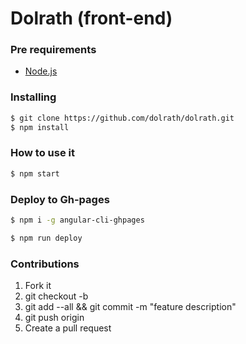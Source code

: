 # Dolrath (front-end)

### Pre requirements

* [Node.js](https://nodejs.org/en/download/)

### Installing

``` bash
$ git clone https://github.com/dolrath/dolrath.git
$ npm install
```

### How to use it

``` bash
$ npm start
```

### Deploy to Gh-pages

``` bash
$ npm i -g angular-cli-ghpages

$ npm run deploy
```

### Contributions

1. Fork it
2. git checkout -b <branch-name>
3. git add --all && git commit -m "feature description"
4. git push origin <branch-name>
5. Create a pull request
